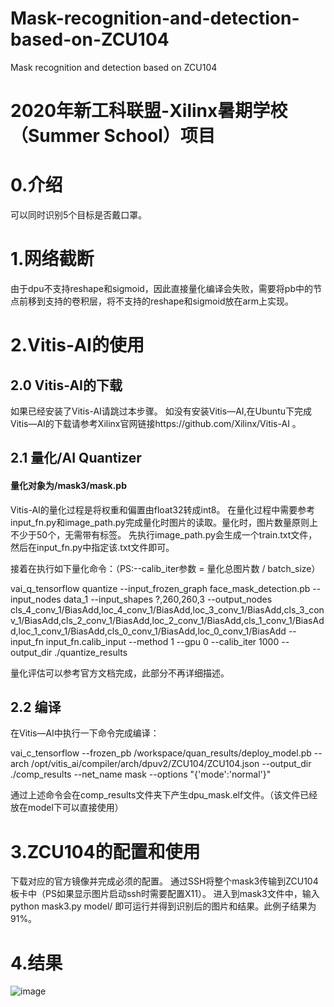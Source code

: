 # Mask-recognition-and-detection-based-on-ZCU104
Mask recognition and detection based on ZCU104


# 2020年新工科联盟-Xilinx暑期学校（Summer School）项目
# 0.介绍
  可以同时识别5个目标是否戴口罩。

# 1.网络截断
  由于dpu不支持reshape和sigmoid，因此直接量化编译会失败，需要将pb中的节点前移到支持的卷积层，将不支持的reshape和sigmoid放在arm上实现。
# 2.Vitis-AI的使用
## 2.0 Vitis-AI的下载
  如果已经安装了Vitis-AI请跳过本步骤。
  如没有安装Vitis—AI,在Ubuntu下完成Vitis—AI的下载请参考Xilinx官网链接https://github.com/Xilinx/Vitis-AI 。  
## 2.1 量化/AI Quantizer
  #### 量化对象为/mask3/mask.pb
  Vitis-AI的量化过程是将权重和偏置由float32转成int8。
  在量化过程中需要参考input_fn.py和image_path.py完成量化时图片的读取。量化时，图片数量原则上不少于50个，无需带有标签。
  先执行image_path.py会生成一个train.txt文件，然后在input_fn.py中指定该.txt文件即可。
  
  接着在执行如下量化命令：（PS:--calib_iter参数 = 量化总图片数 / batch_size）
  
  vai_q_tensorflow quantize --input_frozen_graph face_mask_detection.pb --input_nodes data_1 --input_shapes ?,260,260,3 --output_nodes cls_4_conv_1/BiasAdd,loc_4_conv_1/BiasAdd,loc_3_conv_1/BiasAdd,cls_3_conv_1/BiasAdd,cls_2_conv_1/BiasAdd,loc_2_conv_1/BiasAdd,cls_1_conv_1/BiasAdd,loc_1_conv_1/BiasAdd,cls_0_conv_1/BiasAdd,loc_0_conv_1/BiasAdd  --input_fn input_fn.calib_input --method 1 --gpu 0 --calib_iter 1000 --output_dir ./quantize_results 

  量化评估可以参考官方文档完成，此部分不再详细描述。
## 2.2 编译
  在Vitis—AI中执行一下命令完成编译：
  
vai_c_tensorflow  --frozen_pb /workspace/quan_results/deploy_model.pb  --arch /opt/vitis_ai/compiler/arch/dpuv2/ZCU104/ZCU104.json  --output_dir ./comp_results  --net_name mask --options "{'mode':'normal'}"
 
 通过上述命令会在comp_results文件夹下产生dpu_mask.elf文件。（该文件已经放在model下可以直接使用）

# 3.ZCU104的配置和使用
 下载对应的官方镜像并完成必须的配置。
  通过SSH将整个mask3传输到ZCU104板卡中（PS如果显示图片启动ssh时需要配置X11）。
  进入到mask3文件中，输入 python mask3.py model/ 即可运行并得到识别后的图片和结果。此例子结果为91%。
# 4.结果
  ![image](https://github.com/CCXDB/Mask-recognition-and-detection-based-on-ZCU104/tree/master/result/result.png)
